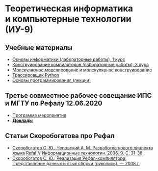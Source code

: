 # Теоретическая информатика и компьютерные технологии (ИУ-9)

## Учебные материалы
* [Основы информатики (лабораторные работы), 1 курс](scheme-labs)
* [Конструирование компиляторов (лабораторные работы), 3 курс](compiler-labs)
* [Молекулярное моделирование и молекулярное конструирование](camd)
* [Трассировщик Python](python-tracer)
* [Основы программирования (лекции)](L4)

<!-- * [Основы программирования, Л4, 1 курс](L4) -->

## Третье совместное рабочее совещание ИПС и МГТУ по Рефалу 12.06.2020
* [Программа мероприятия](IPSRAN-MGTU-seminar-12-06-2020.pdf)
* [**Доклады**](IPSRAN-MGTU-seminar-12-06-2020)

## Статьи Скоробогатова про Рефал
* [Скоробогатов С. Ю., Чеповский А. М. Разработка нового диалекта языка Refal
  // Информационные технологии. 2006. 9. C. 31-38.][1]
* [Скоробогатов С. Ю., Реализация Рефал-компилятора. Представление данных
  и язык сборки \[рукопись\]. — 2008 г.][2]


[1]: Skorobogatov-Refal-7.pdf
[2]: Skorobogatov-Data-Representation-and-Assembly-Language.pdf
